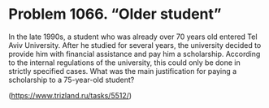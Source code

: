 # Problem 1066. “Older student”

In the late 1990s, a student who was already over 70 years old entered Tel Aviv University. After he studied for several years, the university decided to provide him with financial assistance and pay him a scholarship. According to the internal regulations of the university, this could only be done in strictly specified cases. What was the main justification for paying a scholarship to a 75-year-old student?

(https://www.trizland.ru/tasks/5512/)